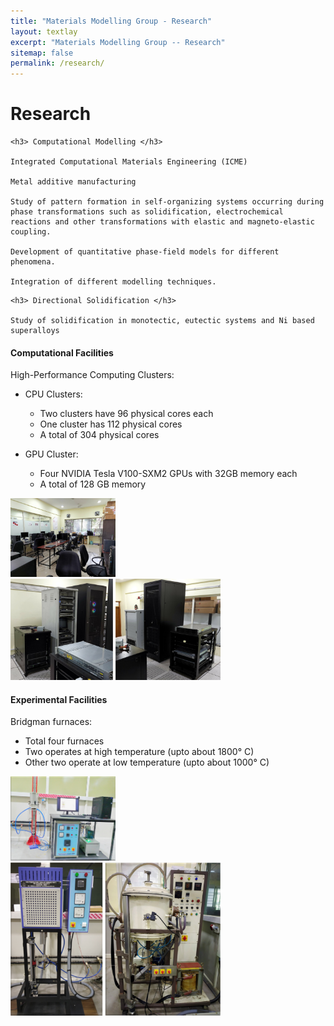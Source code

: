 ```yaml
---
title: "Materials Modelling Group - Research"
layout: textlay
excerpt: "Materials Modelling Group -- Research"
sitemap: false
permalink: /research/
---
```


# Research

<div class="row">

  <div class="col-sm-6 clearfix">

    <h3> Computational Modelling </h3>

    Integrated Computational Materials Engineering (ICME)

    Metal additive manufacturing

    Study of pattern formation in self-organizing systems occurring during phase transformations such as solidification, electrochemical reactions and other transformations with elastic and magneto-elastic coupling.

    Development of quantitative phase-field models for different phenomena.

    Integration of different modelling techniques.

  </div>

  <div class="col-sm-6 clearfix">
    
    <h3> Directional Solidification </h3>

    Study of solidification in monotectic, eutectic systems and Ni based superalloys

  </div>

</div>

    
#### Computational Facilities

High-Performance Computing Clusters: 

- CPU Clusters:
  - Two clusters have 96 physical cores each
  - One cluster has 112 physical cores 
  - A total of 304 physical cores

- GPU Cluster:
  - Four NVIDIA Tesla V100-SXM2 GPUs with 32GB memory each
  - A total of 128 GB memory


<img src="/images/research/comp_lab.jpg" style="width:33.33%" alt="Computational Lab">
<img src="/images/research/cluster_room.png" style="width:66.66%" alt="Cluster Room">


#### Experimental Facilities

Bridgman furnaces: 
- Total four furnaces 
- Two operates at high temperature (upto about 1800&deg; C)
- Other two operate at low temperature (upto about 1000&deg; C)

<img src="/images/research/low_temp_furnace.png" class="img-responsive" style="width:33.33%" alt="Low Temperature Furnace">
<img src="/images/research/high_temp_furnace.png" class="img-responsive" style="width:66.66%" alt="High Temperature Furnace">

